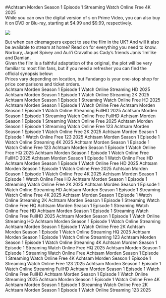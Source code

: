 #Achtsam Morden Season 1 Episode 1 Streaming Watch Online Free 4K 2025  
While you can own the digital version of s on Prime Video, you can also buy it on DVD or Blu-ray, starting at $4.99 and $9.99, respectively.  
  
[![](https://i.imgur.com/qSNzIqt.png)](https://movie.rssnews.media/apbINXb.php)  
  
But when can cinemagoers expect to see the film in the UK? And will it also be available to stream at home? Read on for everything you need to know.  
Norbury, Jaquel Spivey and Auli’i Cravalho as Cady’s friends Janis ‘Imi’ike and Damian.  
Given the film is a faithful adaptation of the original, the plot will be very familiar to most film fans, but if you need a refresher you can find the official synopsis below:  
Prices vary depending on location, but Fandango is your one-stop shop for price comparisons and ticket orders.  
Achtsam Morden Season 1 Episode 1 Watch Online Streaming HD 2025
Achtsam Morden Season 1 Episode 1 Watch Online Streaming 2K 2025
Achtsam Morden Season 1 Episode 1 Streaming Watch Online Free HD 2025
Achtsam Morden Season 1 Episode 1 Watch Online Free
Achtsam Morden Season 1 Episode 1 Watch Online Streaming FullHD 2025
Achtsam Morden Season 1 Episode 1 Streaming Watch Online Free FullHD
Achtsam Morden Season 1 Episode 1 Streaming Watch Online Free 2025
Achtsam Morden Season 1 Episode 1 Streaming Watch Online Free 123
Achtsam Morden Season 1 Episode 1 Watch Online Free 2K 2025
Achtsam Morden Season 1 Episode 1 Watch Online Free 123 2025
Achtsam Morden Season 1 Episode 1 Watch Online Streaming 4K 2025
Achtsam Morden Season 1 Episode 1 Watch Online Free 123
Achtsam Morden Season 1 Episode 1 Watch Online Free HQ 2025
Achtsam Morden Season 1 Episode 1 Watch Online Free FullHD 2025
Achtsam Morden Season 1 Episode 1 Watch Online Free HD
Achtsam Morden Season 1 Episode 1 Watch Online Free HD 2025
Achtsam Morden Season 1 Episode 1 Watch Online Free 2025
Achtsam Morden Season 1 Episode 1 Watch Online Free 4K 2025
Achtsam Morden Season 1 Episode 1 Watch Online Free HQ
Achtsam Morden Season 1 Episode 1 Streaming Watch Online Free 2K 2025
Achtsam Morden Season 1 Episode 1 Watch Online Streaming HD
Achtsam Morden Season 1 Episode 1 Streaming Watch Online Free 4K 2025
Achtsam Morden Season 1 Episode 1 Watch Online Streaming 2K
Achtsam Morden Season 1 Episode 1 Streaming Watch Online Free HQ
Achtsam Morden Season 1 Episode 1 Streaming Watch Online Free HD
Achtsam Morden Season 1 Episode 1 Streaming Watch Online Free FullHD 2025
Achtsam Morden Season 1 Episode 1 Watch Online Streaming HQ
Achtsam Morden Season 1 Episode 1 Watch Online Streaming
Achtsam Morden Season 1 Episode 1 Watch Online Free 2K
Achtsam Morden Season 1 Episode 1 Watch Online Streaming HQ 2025
Achtsam Morden Season 1 Episode 1 Watch Online Streaming 123
Achtsam Morden Season 1 Episode 1 Watch Online Streaming 4K
Achtsam Morden Season 1 Episode 1 Streaming Watch Online Free HQ 2025
Achtsam Morden Season 1 Episode 1 Streaming Watch Online Free
Achtsam Morden Season 1 Episode 1 Streaming Watch Online Free 4K
Achtsam Morden Season 1 Episode 1 Streaming Watch Online Free 123 2025
Achtsam Morden Season 1 Episode 1 Watch Online Streaming FullHD
Achtsam Morden Season 1 Episode 1 Watch Online Free FullHD
Achtsam Morden Season 1 Episode 1 Watch Online Streaming 2025
Achtsam Morden Season 1 Episode 1 Watch Online Free 4K
Achtsam Morden Season 1 Episode 1 Streaming Watch Online Free 2K
Achtsam Morden Season 1 Episode 1 Watch Online Streaming 123 2025